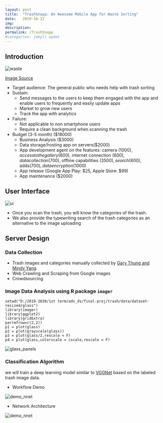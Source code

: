 ```yaml
---
layout: post
title:  "TrashSnapp: An Awesome Mobile App for Waste Sorting"
date:   2019-10-22
img:
description:
permalink: /TrashSnapp
#categories: jekyll updat
---
```

## Introduction
![waste](https://advds71x.github.io/DataSprint/img/waste-sorting.jpg)

[Image Source](https://www.vectorstock.com/royalty-free-vector/waste-sorting-recycling-flat-banners-set-vector-9586056)

* Target audience:
The general public who needs help with trash sorting
* Sustain:
  - Send messages to the users to keep them engaged with the app and enable users to frequently and easily update apps
  - Market to grow new users
  - Track the app with analytics
* Failure:
  - Not applicable to non smartphone users
  - Require a clean background when scanning the trash
* Budget (3-5 month) ($18000)
  - Business Analysis ($3000)
  - Data storage/hosting app on servers($2000)
  - App development agent on the features: camera ($1000), access to the gallery($600), internet connection ($600), data collection ($700), offline capabilities ($3500), search ($600), adds($700), data encryption ($1000)
  - App release (Google App Play: $25, Apple Store: $99)
  - App maintenance ($2000)



## User Interface
![ui](https://advds71x.github.io/DataSprint/img/TrashSnapp.PNG)

* Once you scan the trash, you will know the categories of the trash.
* We also provide the typewriting search of the trash categories as an alternative to the image uploading


## Server Design
### Data Collection
  - Trash images and categories manually collected by [Gary Thung and Mindy Yang](https://github.com/garythung/trashnet).
  - Web Crawling and Scraping from Google images
  - Crowdsourcing


### Image Data Analysis using R package `imager`
```
setwd("D:/2019-2020/1st term/adv_ds/final-proj/trash/data/dataset-resized/glass")
library(imager)
library(ggplot2)
library(gridExtra)
par(mfrow=c(2,2))
p1 = plot(glass)
p2 = plot(grayscale(glass))
p3 = plot(glass/2,rescale = F)
p4 = plot(glass,colorscale = cscale,rescale = F)
```
![glass_panels](https://advds71x.github.io/DataSprint/img/glass-panels.jpg)


### Classification Algorithm
we will train a deep learning model similar to [VGGNet](https://arxiv.org/pdf/1409.1556.pdf)
 based on the labeled trash image data.

 - Workflow Demo

![demo_nnet](https://advds71x.github.io/DataSprint/img/demo_nnet.png)

- Network Architecture

<!--
| Input     |
| ----------- |
| 3 &times; 3 Conv, 64  |
| 3 &times; 3 Conv, 64  |
| 2 &times; 2 Pool  |
| 3 &times; 3 Conv, 64  |
| 3 &times; 3 Conv, 64  |
| 2 &times; 2 Pool  |
| FC1  |
| FC2  |
| Softmax  |
-->

![demo_nnet](https://advds71x.github.io/DataSprint/img/arch.PNG)
